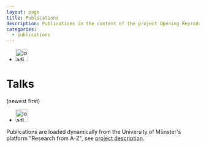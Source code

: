 ```yaml
---
layout: page
title: Publications
description: Publications in the context of the project Opening Reproducible Research (o2r)
categories:
  - publications
---
```


<script type="text/javascript" src="//cdnjs.cloudflare.com/ajax/libs/jquery/3.1.0/jquery.js"></script>
<script type="text/javascript" src="//cdnjs.cloudflare.com/ajax/libs/x2js/1.2.0/xml2json.min.js"></script>
<script type="text/javascript" src="//cdnjs.cloudflare.com/ajax/libs/mustache.js/2.2.1/mustache.js"></script>

<script src="//cdn.jsdelivr.net/jquery.webui-popover/2.1.15/jquery.webui-popover.min.js"></script>
<link rel="stylesheet" href="//cdn.jsdelivr.net/jquery.webui-popover/2.1.15/jquery.webui-popover.min.css">

<script id="templatePubl" type="x-tmpl-mustache">
{% raw %}
<li>
    <strong><a href="{{crisURL}}" title="CRIS entry of publication">{{title}}</a></strong>{{subtitle}}.
    <i>{{ authors }}</i>.
    <br>
    {{#hasJournalName}}{{journalName}}. {{/hasJournalName}}<i class="editor"> {{editor}}</i>.<i class="editor"> {{series}}</i>. {{#hasVenue}} {{venue}}.{{/hasVenue}}
    {{#hasISBN}}ISBN: {{isbn}};{{/hasISBN}}
    {{#hasDoi}}doi: <a href="{{doi}}">{{doi}}</a>;{{/hasDoi}}
    {{#hasURL}}<br><a href="{{url}}">{{url}}</a>{{/hasURL}}
</li>
{% endraw %}
</script>

<script id="templateTalk" type="x-tmpl-mustache">
{% raw %}
<li>
    <a href="#" class="show-pop" title="Abstract" data-placement="bottom" data-content="{{abstract}}"><strong>{{title}}</strong></a> by <i>{{speakers}}</i>
    <br>
    Presented at <a href="{{eventUrl}}" title="event URL">{{event}}</a> ({{organiser}}) on {{date}}, {{venue}}.
    <br>
    {{#hasDoi}}<a href="{{doi}}">{{doi}}</a>;{{/hasDoi}}
    {{#hasSlidesURL}}<a href="{{slidesUrl}}">Download slides</a>{{/hasSlidesURL}}
</li>
{% endraw %}
</script>

<script type="text/javascript">
var x2js = new X2JS();

$(document).ready(function(){
    // get publications
    $.ajax({
        type: "get",
        url: "https://o2r.uni-muenster.de/wwuproxy/forschungaz-rest/ws/public/infoobject/getrelated/Project/9520/PROJ_has_PUBL",
        dataType: "text",
        success: function(data) {
            var publicationsData = x2js.xml_str2json(data).infoObjects;

            var template = $('#templatePubl').html();
            Mustache.parse(template);

            var publications = [];

            $(publicationsData).each(function(index, value) {
                if(value.infoObject._type === "Publication" && value.infoObject._statusVisible === "true") {
                    var crisId = value.infoObject._id;
                    var attributes = value.infoObject.attribute;

                    var title, venue, subtitle, journalName, pubYear, authors, pubType, seriesTitle, editor, isbn, doi, url, comments;

                    $(attributes).each(function(index, value) {
                        switch(value._name) {
                            case "Title":
                                title = value.data;
                                break;
                            case "Venue":
                                venue = value.data;
                                break;
                            case "Subtitle":
                                subtitle = value.data;
                                break;
                            case "Journal name":
                                journalName = value.data;
                                break;
                            case "Publication year":
                                pubYear = value.data;
                                break;
                            case "Authors":
                                authors = value.data;
                                break;
                            case "Publication type":
                                pubType = value.additionalInfo;
                                break;
                            case "Title of series":
                                seriesTitle = value.data;
                                break;
                            case "Editor":
                                editor = value.data;
                                break;
                            case "ISBN":
                                isbn = value.data;
                                break;
                            case "DOI":
                                doi = value.data;
                                break;
                            case "URL":
                                url = value.data;
                                break;
                            case "Comments":
                                comments = value.data;
                                break;
                        }
                    });


                    var view = {
                        crisId: crisId,
                        crisURL: "https://www.uni-muenster.de/forschungaz/publication/" + crisId + "?lang=en",
                        title: title,
                        authors: authors,
                        subtitle: function() {
                            if(subtitle.length != 0) return ": " + subtitle;
                        },
                        publicationType: function() {
                            if(pubType.length != 0) return pubType + " ";
                        },
                        publicationYear: function() {
                            if(pubType.length != 0) return pubYear + " ";
                        },
                        hasVenue: function() {
                            return venue.length != 0;
                        },
                        venue: venue,
                        journalName: function() {
                            if(journalName.length != 0) return journalName + ".";
                        },
                        editor: editor,
                        series: seriesTitle,
                        hasISBN: function() {
                            return isbn.length != 0;
                        },
                        isbn: isbn,
                        hasDoi: function() {
                            return doi.length != 0;
                        },
                        doi: doi,
                        hasURL: function() {
                            return url != 0;
                        },
                        url: url
                    };

                    publications.push(view);
                } // else not a publication
            });

            publications.sort(function(a,b){
                return b.crisId - a.crisId;
            });

            var list = $("#publicationlist");
            list.empty(); // clear the list to remove the loader

            publications.forEach(function(element, index, array) {
                var output = Mustache.render(template, element);
                list.append(output);
            });
        },
        error: function(xhr, status) {
            $("#publications").html("Error fetching publications: " + status);
        }
    });

    // get talks
    $.ajax({
        type: "get",
        url: "https://o2r.uni-muenster.de/wwuproxy/forschungaz-rest/ws/public/infoobject/getrelated/Project/9520/PROJ_has_TALK",
        dataType: "text",
        success: function(data) {
            var talksData = x2js.xml_str2json(data).infoObjects.infoObject;

            var template = $('#templateTalk').html();
            Mustache.parse(template);

            var talks = [];

            $(talksData).each(function(index, value) {
                if(value._type === "Talk" && value._statusVisible === "true") {
                    var crisId = value._id;
                    var attributes = value.attribute;

                    var title, date, event, venue, organiser, abstract, keywords, doi, slidesUrl, speakers, eventUrl, year;

                    $(attributes).each(function(index, value) {
                        switch(value._name) {
                            case "Title":
                                if(!title && value.data) {
                                    title = value.data;
                                }
                                break;
                            case "Date of talk":
                                date = value.data;
                                break;
                            case "Name of event":
                                event = value.data;
                                break;
                            case "Venue of event":
                                venue = value.data;
                                break;
                            case "Organiser of event":
                                organiser = value.data;
                                break;
                            case "Abstract":
                                if(!abstract && value.data) {
                                    abstract = value.data;
                                }
                                break;
                            case "Keywords":
                                keywords = value.data;
                                break;
                            case "DOI":
                                doi = value.data;
                                break;
                            case "URL of slides":
                                slidesUrl = value.data;
                                break;
                            case "Speakers":
                                speakers = value.data;
                                break;
                            case "URL of event":
                                eventUrl = value.data;
                                break;
                            case "Year of talk":
                                year = value.data;
                                break;
                        }
                    });

                    var view = {
                        title: title,
                        date: date,
                        event: event,
                        venue: venue,
                        organiser: organiser,
                        abstract: abstract,
                        keywords: keywords,
                        doi: doi,
                        hasDoi: function() {
                            return doi.length != 0;
                        },
                        slidesUrl: slidesUrl,
                        hasSlidesURL: function() {
                            return slidesUrl.length != 0;
                        },
                        speakers: speakers,
                        eventUrl: eventUrl,
                        year: year
                    };

                    talks.push(view);
                } // else not a talk
            });

            talks.sort(function(a,b){
                // Turn your strings into dates, and then subtract them
                // to get a value that is either negative, positive, or zero.
                return new Date(b.date) - new Date(a.date);
            });

            var list = $("#talklist");
            list.empty(); // clear the list to remove the loader

            talks.forEach(function(element, index, array) {
                var output = Mustache.render(template, element);
                list.append(output);
            });

            // active popovers on the links with popover content
            $('a.show-pop').filter(function() {
                return $(this).attr('data-content');
            }).webuiPopover({width: 600});
        },
        error: function(xhr, status) {
            $("#talks").html("Error fetching talks: " + status);
        }
    });
});
</script>

<div id="publications">
    <ul id="publicationlist">
        <li><img alt="loading image" class="center" src="{{site.baseurl}}public/images/loading.gif" width="32" /></li>
    </ul>
</div>

<h1>Talks</h1>
<p>(newest first)</p>

<div id="talks">
    <ul id="talklist">
        <li><img alt="loading image" class="center" src="{{site.baseurl}}public/images/loading.gif" width="32" /></li>
    </ul>
</div>

<div class="attribution">
    <p>Publications are loaded dynamically from the University of Münster's platform "Research from A-Z", see <a href="https://www.uni-muenster.de/forschungaz/project/9520?lang=en">project description</a>.</p>
</div>
